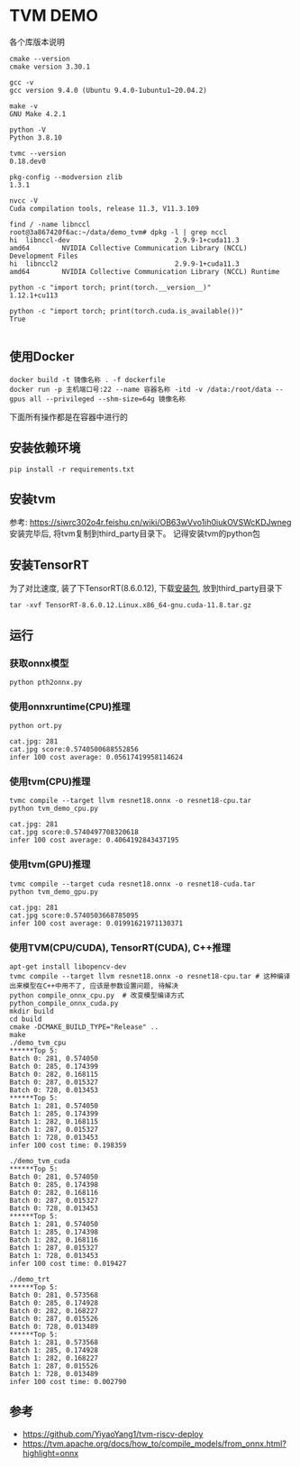 # TVM DEMO
各个库版本说明
```
cmake --version
cmake version 3.30.1

gcc -v
gcc version 9.4.0 (Ubuntu 9.4.0-1ubuntu1~20.04.2)

make -v
GNU Make 4.2.1

python -V
Python 3.8.10

tvmc --version
0.18.dev0

pkg-config --modversion zlib
1.3.1

nvcc -V
Cuda compilation tools, release 11.3, V11.3.109

find / -name libnccl
root@3a867420f6ac:~/data/demo_tvm# dpkg -l | grep nccl
hi  libnccl-dev                          2.9.9-1+cuda11.3                      amd64        NVIDIA Collective Communication Library (NCCL) Development Files
hi  libnccl2                             2.9.9-1+cuda11.3                      amd64        NVIDIA Collective Communication Library (NCCL) Runtime

python -c "import torch; print(torch.__version__)"
1.12.1+cu113

python -c "import torch; print(torch.cuda.is_available())"
True


```
## 使用Docker
```
docker build -t 镜像名称 . -f dockerfile
docker run -p 主机端口号:22 --name 容器名称 -itd -v /data:/root/data --gpus all --privileged --shm-size=64g 镜像名称
```
下面所有操作都是在容器中进行的
## 安装依赖环境

```
pip install -r requirements.txt
```

## 安装tvm
参考: https://siwrc302o4r.feishu.cn/wiki/OB63wVvo1ih0iukOVSWcKDJwneg
安装完毕后, 将tvm复制到third_party目录下。 记得安装tvm的python包
## 安装TensorRT
为了对比速度, 装了下TensorRT(8.6.0.12), 下载[安装包](https://pan.baidu.com/s/1l72iuoL74s_omZ1jCa18kQ?pwd=054e), 放到third_party目录下

```
tar -xvf TensorRT-8.6.0.12.Linux.x86_64-gnu.cuda-11.8.tar.gz

```
## 运行
### 获取onnx模型
```
python pth2onnx.py
```
### 使用onnxruntime(CPU)推理
```
python ort.py

cat.jpg: 281
cat.jpg score:0.5740500688552856
infer 100 cost average: 0.05617419958114624
```
### 使用tvm(CPU)推理
```
tvmc compile --target llvm resnet18.onnx -o resnet18-cpu.tar
python tvm_demo_cpu.py

cat.jpg: 281
cat.jpg score:0.5740497708320618
infer 100 cost average: 0.4064192843437195
```
### 使用tvm(GPU)推理
```
tvmc compile --target cuda resnet18.onnx -o resnet18-cuda.tar
python tvm_demo_gpu.py

cat.jpg: 281
cat.jpg score:0.5740503668785095
infer 100 cost average: 0.01991621971130371
```
### 使用TVM(CPU/CUDA), TensorRT(CUDA), C++推理
```
apt-get install libopencv-dev
tvmc compile --target llvm resnet18.onnx -o resnet18-cpu.tar # 这种编译出来模型在C++中用不了, 应该是参数设置问题, 待解决
python compile_onnx_cpu.py  # 改变模型编译方式
python_compile_onnx_cuda.py
mkdir build
cd build
cmake -DCMAKE_BUILD_TYPE="Release" ..
make
./demo_tvm_cpu
******Top 5:
Batch 0: 281, 0.574050
Batch 0: 285, 0.174399
Batch 0: 282, 0.168115
Batch 0: 287, 0.015327
Batch 0: 728, 0.013453
******Top 5:
Batch 1: 281, 0.574050
Batch 1: 285, 0.174399
Batch 1: 282, 0.168115
Batch 1: 287, 0.015327
Batch 1: 728, 0.013453
infer 100 cost time: 0.198359

./demo_tvm_cuda
******Top 5:
Batch 0: 281, 0.574050
Batch 0: 285, 0.174398
Batch 0: 282, 0.168116
Batch 0: 287, 0.015327
Batch 0: 728, 0.013453
******Top 5:
Batch 1: 281, 0.574050
Batch 1: 285, 0.174398
Batch 1: 282, 0.168116
Batch 1: 287, 0.015327
Batch 1: 728, 0.013453
infer 100 cost time: 0.019427

./demo_trt
******Top 5:
Batch 0: 281, 0.573568
Batch 0: 285, 0.174928
Batch 0: 282, 0.168227
Batch 0: 287, 0.015526
Batch 0: 728, 0.013489
******Top 5:
Batch 1: 281, 0.573568
Batch 1: 285, 0.174928
Batch 1: 282, 0.168227
Batch 1: 287, 0.015526
Batch 1: 728, 0.013489
infer 100 cost time: 0.002790
```

## 参考
- https://github.com/YiyaoYang1/tvm-riscv-deploy
- https://tvm.apache.org/docs/how_to/compile_models/from_onnx.html?highlight=onnx